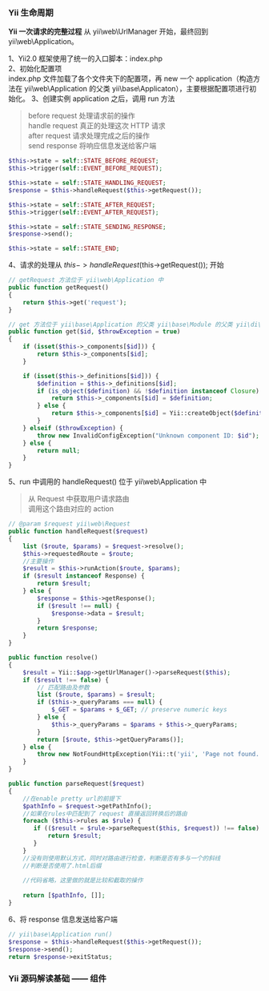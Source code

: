 
### Yii 生命周期


**Yii 一次请求的完整过程**
从 yii\web\UrlManager 开始，最终回到 yii\web\Application。  

1、Yii2.0 框架使用了统一的入口脚本：index.php  
2、初始化配置项  
index.php 文件加载了各个文件夹下的配置项，再 new 一个 application（构造方法在 yii\web\Application 的父类 yii\base\Applicaton），主要根据配置项进行初始化。
3、创建实例 application 之后，调用 run 方法  
> before request 处理请求前的操作  
> handle request 真正的处理这次 HTTP 请求  
> after request 请求处理完成之后的操作  
> send response 将响应信息发送给客户端  

```php
$this->state = self::STATE_BEFORE_REQUEST;
$this->trigger(self::EVENT_BEFORE_REQUEST);

$this->state = self::STATE_HANDLING_REQUEST;
$response = $this->handleRequest($this->getRequest());

$this->state = self::STATE_AFTER_REQUEST;
$this->trigger(self::EVENT_AFTER_REQUEST);

$this->state = self::STATE_SENDING_RESPONSE;
$response->send();

$this->state = self::STATE_END;
```

4、请求的处理从 $this->handleRequest($this->getRequest()); 开始
```php
// getRequest 方法位于 yii\web\Application 中
public function getRequest()
{
    return $this->get('request');
}

// get 方法位于 yii\base\Application 的父类 yii\base\Module 的父类 yii\di\ServiceLocator
public function get($id, $throwException = true)
{
    if (isset($this->_components[$id])) {
        return $this->_components[$id];
    }

    if (isset($this->_definitions[$id])) {
        $definition = $this->_definitions[$id];
        if (is_object($definition) && !$definition instanceof Closure) {
            return $this->_components[$id] = $definition;
        } else {
            return $this->_components[$id] = Yii::createObject($definition);
        }
    } elseif ($throwException) {
        throw new InvalidConfigException("Unknown component ID: $id");
    } else {
        return null;
    }
}
```

5、run 中调用的 handleRequest() 位于 yii\web\Application 中  
> 从 Request 中获取用户请求路由  
> 调用这个路由对应的 action  

```php
// @param $request yii\web\Request
public function handleRequest($request)
{
    list ($route, $params) = $request->resolve();
    $this->requestedRoute = $route;
    //主要操作
    $result = $this->runAction($route, $params);
    if ($result instanceof Response) {
        return $result;
    } else {
        $response = $this->getResponse();
        if ($result !== null) {
            $response->data = $result;
        }
        return $response;
    }
}

public function resolve()
{
    $result = Yii::$app->getUrlManager()->parseRequest($this);
    if ($result !== false) {
    	// 匹配路由及参数
        list ($route, $params) = $result;
        if ($this->_queryParams === null) {
            $_GET = $params + $_GET; // preserve numeric keys
        } else {
            $this->_queryParams = $params + $this->_queryParams;
        }
        return [$route, $this->getQueryParams()];
    } else {
        throw new NotFoundHttpException(Yii::t('yii', 'Page not found.'));
    }
}

public function parseRequest($request)
{
    //在enable pretty url的前提下
    $pathInfo = $request->getPathInfo();
    //如果在rules中匹配到了 request 直接返回转换后的路由
    foreach ($this->rules as $rule) {
       if (($result = $rule->parseRequest($this, $request)) !== false) {
           return $result;
       }
    }
    //没有则使用默认方式，同时对路由进行检查，判断是否有多与一个的斜线
    //判断是否使用了.html后缀
    
    //代码省略，这里做的就是比较和截取的操作
    
    return [$pathInfo, []];
}
```

6、将 response 信息发送给客户端
```php
// yii\base\Application run()
$response = $this->handleRequest($this->getRequest());
$response->send();
return $response->exitStatus;
```

### Yii 源码解读基础 —— 组件


